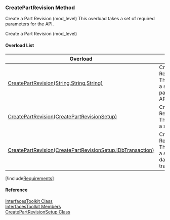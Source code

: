 ﻿### CreatePartRevision Method

Create a Part Revision (mod_level) This overload takes a set of required parameters for the API.

Create a Part Revision (mod_level)

#### Overload List

| Overload | Description |
| --- | --- |
| [CreatePartRevision(String,String,String)](FChoice.Toolkits.Clarify~FChoice.Toolkits.Clarify.Interfaces.InterfacesToolkit~CreatePartRevision(String,String,String).md) | Create a Part Revision (mod_level) This overload takes a set of required parameters for the API.   |
| [CreatePartRevision(CreatePartRevisionSetup)](FChoice.Toolkits.Clarify~FChoice.Toolkits.Clarify.Interfaces.InterfacesToolkit~CreatePartRevision(CreatePartRevisionSetup).md) | Create a Part Revision (mod_level) This overload takes a setup object.   |
| [CreatePartRevision(CreatePartRevisionSetup,IDbTransaction)](FChoice.Toolkits.Clarify~FChoice.Toolkits.Clarify.Interfaces.InterfacesToolkit~CreatePartRevision(CreatePartRevisionSetup,IDbTransaction).md) | Create a Part Revision (mod_level) This overload takes a setup object and a database transaction.   |

[!include[Requirements](../partials/requirements.md)]



#### Reference

[InterfacesToolkit Class](FChoice.Toolkits.Clarify~FChoice.Toolkits.Clarify.Interfaces.InterfacesToolkit.md)  
[InterfacesToolkit Members](FChoice.Toolkits.Clarify~FChoice.Toolkits.Clarify.Interfaces.InterfacesToolkit_members.md)  
[CreatePartRevisionSetup Class](FChoice.Toolkits.Clarify~FChoice.Toolkits.Clarify.Interfaces.CreatePartRevisionSetup.md)